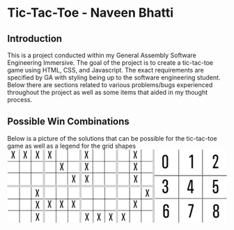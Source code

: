 # Tic-Tac-Toe - Naveen Bhatti
## Introduction
This is a project conducted within my General Assembly Software Engineering Immersive. The goal of the project is to create a tic-tac-toe game using HTML, CSS, and Javascript. The exact requirements are specified by GA with styling being up to the software engineering student. Below there are sections related to various problems/bugs experienced throughout the project as well as some items that aided in my thought process.

## Possible Win Combinations
Below is a picture of the solutions that can be possible for the tic-tac-toe game as well as a legend for the grid shapes
![Possible Win Solutions](images/Solutions.png)

